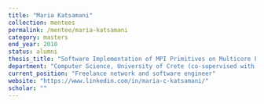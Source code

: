 ```yaml
---
title: "Maria Katsamani"
collection: mentees
permalink: /mentee/maria-katsamani
category: masters
end_year: 2010
status: alumni
thesis_title: "Software Implementation of MPI Primitives on Multicore FPGA"
department: "Computer Science, University of Crete (co-supervised with Manolis Katevenis)"
current_position: "Freelance network and software engineer"
website: "https://www.linkedin.com/in/maria-c-katsamani/"
scholar: ""
---
```

